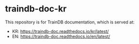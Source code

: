 # traindb-doc-kr

This repository is for TrainDB documentation, which is served at:

* KR: https://traindb-doc.readthedocs.io/kr/latest/
* EN: https://traindb-doc.readthedocs.io/en/latest/
